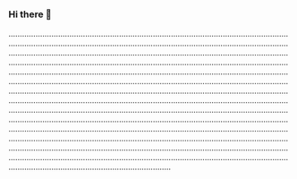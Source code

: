 ### Hi there 👋

................................................................................................................................................................................................................................................................................................................................................................................................................................................................................................................................................................................................................................................................................................................................................................................................................................................................................................................................................................................................................................................................................................................................................................................................................................................................................................................................................................................................................................................................................................................................................................................................................................................................................................................................................................................................................................................................................